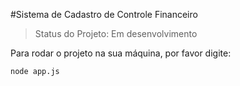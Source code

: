 #Sistema de Cadastro de Controle Financeiro

> Status do Projeto: Em desenvolvimento

Para rodar o projeto na sua máquina, por favor digite:

```
node app.js
```
